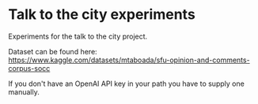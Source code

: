 # Talk to the city experiments

Experiments for the talk to the city project.

Dataset can be found here: https://www.kaggle.com/datasets/mtaboada/sfu-opinion-and-comments-corpus-socc

If you don't have an OpenAI API key in your path you have to supply one manually.